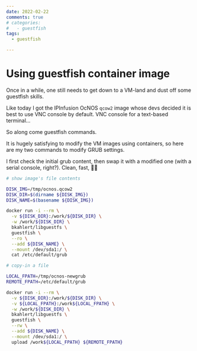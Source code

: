 ```yaml
---
date: 2022-02-22
comments: true
# categories:
#   - guestfish
tags:
  - guestfish

---
```

# Using guestfish container image

Once in a while, one still needs to get down to a VM-land and dust off some guestfish skills.

Like today I got the IPInfusion OcNOS `qcow2` image whose devs decided it is best to use VNC console by default. VNC console for a text-based terminal...

So along come guestfish commands.

<!-- more -->

It is hugely satisfying to modify the VM images using containers, so here are my two commands to modify GRUB settings.

I first check the initial grub content, then swap it with a modified one (with a serial console, right?). Clean, fast, 🧑‍🍳

```bash
# show image's file contents

DISK_IMG=/tmp/ocnos.qcow2
DISK_DIR=$(dirname ${DISK_IMG})
DISK_NAME=$(basename ${DISK_IMG})

docker run -i --rm \
  -v ${DISK_DIR}:/work/${DISK_DIR} \
  -w /work/${DISK_DIR} \
  bkahlert/libguestfs \
  guestfish \
  --ro \
  --add ${DISK_NAME} \
  --mount /dev/sda1:/ \
  cat /etc/default/grub
```

```bash
# copy-in a file

LOCAL_FPATH=/tmp/ocnos-newgrub
REMOTE_FPATH=/etc/default/grub

docker run -i --rm \
  -v ${DISK_DIR}:/work/${DISK_DIR} \
  -v ${LOCAL_FPATH}:/work${LOCAL_FPATH} \
  -w /work/${DISK_DIR} \
  bkahlert/libguestfs \
  guestfish \
  --rw \
  --add ${DISK_NAME} \
  --mount /dev/sda1:/ \
  upload /work${LOCAL_FPATH} ${REMOTE_FPATH}
```
